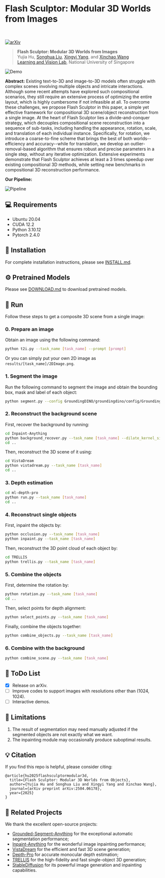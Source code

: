 # Flash Sculptor: Modular 3D Worlds from Images

<br>

<a href="https://arxiv.org/abs/2504.06178"><img src="https://img.shields.io/badge/ariXv-2411.15098-A42C25.svg" alt="arXiv"></a>

> **Flash Sculptor: Modular 3D Worlds from Images**
> <br>
> Yujia Hu, 
> [Songhua Liu](http://121.37.94.87/), 
> [Xingyi Yang](https://adamdad.github.io/), 
> and 
> [Xinchao Wang](https://sites.google.com/site/sitexinchaowang/)
> <br>
> [Learning and Vision Lab](http://lv-nus.org/), National University of Singapore
> <br>

![Demo](./assets/show.gif)

<strong>Abstract:</strong> Existing text-to-3D and image-to-3D models often struggle with complex scenes involving multiple objects and intricate interactions. Although some recent attempts have explored such compositional scenarios, they still require an extensive process of optimizing the entire layout, which is highly cumbersome if not infeasible at all. To overcome these challenges, we propose Flash Sculptor in this paper, a simple yet effective framework for compositional 3D scene/object reconstruction from a single image. At the heart of Flash Sculptor lies a divide-and-conquer strategy, which decouples compositional scene reconstruction into a sequence of sub-tasks, including handling the appearance, rotation, scale, and translation of each individual instance. Specifically, for rotation, we introduce a coarse-to-fine scheme that brings the best of both worlds--efficiency and accuracy--while for translation, we develop an outlier-removal-based algorithm that ensures robust and precise parameters in a single step, without any iterative optimization. Extensive experiments demonstrate that Flash Sculptor achieves at least a 3 times speedup over existing compositional 3D methods, while setting new benchmarks in compositional 3D reconstruction performance. 

<strong>Our Pipeline:</strong>

![Pipeline](./assets/teaser.jpg)

## 💻 Requirements
- Ubuntu 20.04
- CUDA 12.2
- Python 3.10.12
- Pytorch 2.4.0

## 🔧 Installation
For complete installation instructions, please see [INSTALL.md](INSTALL.md).

## ⚙️ Pretrained Models
Please see [DOWNLOAD.md](DOWNLOAD.md) to download pretrained models.

## 🔦 Run
Follow these steps to get a composite 3D scene from a single image:

### 0. Prepare an image
Obtain an image using the following command:
```bash
python t2i.py --task_name [task_name] --prompt [prompt]
```
Or you can simply put your own 2D image as `results/[task_name]/2DImage.png`.

### 1. Segment the image
Run the following command to segment the image and obtain the bounding box, mask and label of each object:
```bash
python segment.py --config GroundingDINO/groundingdino/config/GroundingDINO_SwinT_OGC.py --ram_checkpoint ram_swin_large_14m.pth --ram_plus_checkpoint ram_plus_swin_large_14m.pth --grounded_checkpoint groundingdino_swint_ogc.pth --sam_checkpoint sam_vit_h_4b8939.pth --sam_hq_checkpoint sam_hq_vit_h.pth --box_threshold 0.25 --text_threshold 0.2 --iou_threshold 0.5 --device "cuda" --task_name [task_name]
```

### 2. Reconstruct the background scene
First, recover the background by running:
```bash
cd Inpaint-Anything
python background_recover.py --task_name [task_name] --dilate_kernel_size 15 --lama_config ./lama/configs/prediction/default.yaml --lama_ckpt ./pretrained_models/big-lama
cd ..
```
Then, reconstruct the 3D scene of it using:
```bash
cd VistaDream
python vistadream.py --task_name [task_name]
cd ..
```

### 3. Depth estimation
```bash
cd ml-depth-pro
python run.py --task_name [task_name]
cd ..
```

### 4. Reconstruct single objects
First, inpaint the objects by:
```bash
python occlusion.py --task_name [task_name]
python inpaint.py --task_name [task_name]
```
Then, reconstruct the 3D point cloud of each object by:
```bash
cd TRELLIS
python trellis.py --task_name [task_name]
```

### 5. Combine the objects
First, determine the rotation by:
```bash
python rotation.py --task_name [task_name]
cd ..
```
Then, select points for depth alignment:
```bash
python select_points.py	--task_name [task_name]
```
Finally, combine the objects together:
```bash
python combine_objects.py --task_name [task_name]
```

### 6. Combine with the background
```bash
python combine_scene.py --task_name [task_name]
```

## 🔦 ToDo List
- [x] Release on arXiv.
- [ ] Improve codes to support images with resolutions other than (1024, 1024).
- [ ] Interactive demos.

## 🤔 Limitations
1. The result of segmentation may need manually adjusted if the segmented objects are not exactly what we want.
2. The inpainting module may occasionally produce suboptimal results.

## 💡 Citation
If you find this repo is helpful, please consider citing:
```
@article{hu2025flashsculptormodular3d,
  title={Flash Sculptor: Modular 3D Worlds from Objects},
  author={Yujia Hu and Songhua Liu and Xingyi Yang and Xinchao Wang},
  journal={arXiv preprint arXiv:2504.06178},
  year={2025}
}
```

## 🔗 Related Projects
We thank the excellent open-source projects:
- [Grounded-Segment-Anything](https://github.com/IDEA-Research/Grounded-Segment-Anything.git) for the exceptional automatic segmentation performance;
- [Inpaint-Anything](https://github.com/geekyutao/Inpaint-Anything.git) for the wonderful image inpainting performance;
- [VistaDream](https://github.com/WHU-USI3DV/VistaDream.git) for the efficient and fast 3D scene generation;
- [Depth-Pro](https://github.com/apple/ml-depth-pro) for accurate monocular depth estimation;
- [TRELLIS](https://github.com/microsoft/TRELLIS.git) for the high-fidelity and fast single-object 3D generation;
- [StableDiffusion](https://github.com/CompVis/stable-diffusion) for its powerful image generation and inpainting capabilities.
